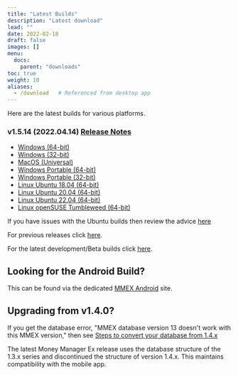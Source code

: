 ```yaml
---
title: "Latest Builds"
description: "Latest download"
lead: ""
date: 2022-02-18
draft: false
images: []
menu:
  docs:
    parent: "downloads"
toc: true
weight: 10
aliases:
  - /download   # Referenced from desktop app
---
```


Here are the latest builds for various platforms.

### v1.5.14 (2022.04.14) [Release Notes](https://github.com/moneymanagerex/moneymanagerex/releases/tag/v1.5.14)

- [Windows (64-bit)](https://github.com/moneymanagerex/moneymanagerex/releases/download/v1.5.14/mmex-1.5.14-win64.exe)
- [Windows (32-bit)](https://github.com/moneymanagerex/moneymanagerex/releases/download/v1.5.14/mmex-1.5.14-win32.exe)
- [MacOS (Universal)](https://github.com/moneymanagerex/moneymanagerex/releases/download/v1.5.14/mmex-1.5.14-Darwin.dmg)
- [Windows Portable (64-bit)](https://github.com/moneymanagerex/moneymanagerex/releases/download/v1.5.14/mmex-1.5.14-win64-portable.zip)
- [Windows Portable (32-bit)](https://github.com/moneymanagerex/moneymanagerex/releases/download/v1.5.14/mmex-1.5.14-win32-portable.zip)
- [Linux Ubuntu 18.04 (64-bit)](https://github.com/moneymanagerex/moneymanagerex/releases/download/v1.5.14/mmex_1.5.14-1.bionic_amd64.deb)
- [Linux Ubuntu 20.04 (64-bit)](https://github.com/moneymanagerex/moneymanagerex/releases/download/v1.5.14/mmex_1.5.14-1.focal_amd64.deb)
- [Linux Ubuntu 22.04 (64-bit)](https://github.com/moneymanagerex/moneymanagerex/releases/download/v1.5.14/mmex_1.5.14-1.jammy_amd64.deb)
- [Linux openSUSE Tumbleweed (64-bit)](https://github.com/moneymanagerex/moneymanagerex/releases/download/v1.5.14/mmex-1.5.14-1.x86_64.rpm)

If you have issues with the Ubuntu builds then review the advice [here](https://github.com/moneymanagerex/moneymanagerex/issues/4154#issuecomment-1106597921)

For previous releases click [here](../older).

For the latest development/Beta builds click [here](../development).

## Looking for the Android Build?

This can be found via the dedicated [MMEX Android](https://android.moneymanagerex.org/) site.

## Upgrading from v1.4.0?

If you get the database error, "MMEX database version 13 doesn't work with this MMEX version," 
then see [Steps to convert your database from 1.4.x](https://github.com/moneymanagerex/moneymanagerex/issues/2353)

The latest Money Manager Ex release uses the database structure of the 1.3.x series and discontinued the structure of version 1.4.x. 
This maintains compatibility with the mobile app.


